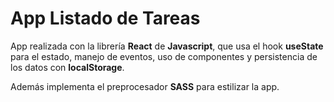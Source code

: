 # App Listado de Tareas

App realizada con la librería __React__ de __Javascript__, que usa el hook __useState__ para el estado, 
manejo de eventos, uso de componentes y persistencia de los datos con __localStorage__.

Además implementa el preprocesador __SASS__ para estilizar la app.